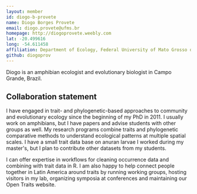 ```yaml
---
layout: member
id: diogo-b-provete
name: Diogo Borges Provete
email: diogo.provete@ufms.br
homepage: http://diogoprovete.weebly.com
lat: -20.499616
long: -54.611458
affiliation: Department of Ecology, Federal University of Mato Grosso do Sul, Campo Grande, MS, Brazil 
github: diogoprov
---
```


Diogo is an amphibian ecologist and evolutionary biologist in Campo Grande, Brazil. 

## Collaboration statement
I have engaged in trait- and phylogenetic-based approaches to community and evolutionary ecology since the beginning of my PhD in 2011. I usually work on amphibians, but I have papers and advise students with other groups as well. My research programs combine traits and phylogenetic comparative methods to understand ecological patterns at multiple spatial scales. I have a small trait data base on anuran larvae I worked during my master's, but I plan to contribute other datasets from my students. 

I can offer expertise in workflows for cleaning occurrence data and combining with trait data in R. I am also happy to help connect people together in Latin America around traits by running working groups, hosting visitors in my lab, organizing symposia at conferences and maintaining our Open Traits website.
